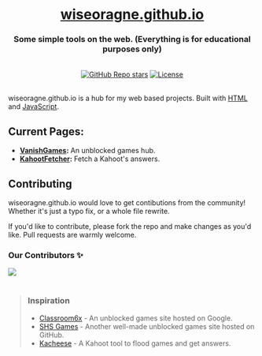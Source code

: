 <div align="center">
  <h1 align="center"><a href="https://orn8.github.io">wiseoragne.github.io</a></h1>
  <h3>Some simple tools on the web. (Everything is for educational purposes only)</h3>
</div>
<br/>

<div align="center">
  <a href="https://github.com/orn8/orn8.github.io/stargazers"><img alt="GitHub Repo stars" src="https://img.shields.io/github/stars/orn8/orn8.github.io?style=for-the-badge"></a>
  <a href="https://github.com/orn8/orn8.github.io/blob/main/LICENSE"><img alt="License" src="https://img.shields.io/badge/license-AGPLv3-purple?style=for-the-badge"></a>
</div>

<br/>

wiseoragne.github.io is a hub for my web based projects. Built with [HTML](https://www.w3.org/html/) and [JavaScript](https://developer.mozilla.org/en-US/docs/Web/JavaScript).

## Current Pages:

- **[VanishGames](https://orn8.github.io/vanishgames):** An unblocked games hub.
- **[KahootFetcher](https://orn8.github.io/kahootfetcher):** Fetch a Kahoot's answers.

## Contributing

wiseoragne.github.io would love to get contibutions from the community! Whether it's just a typo fix, or a whole file rewrite.

If you'd like to contribute, please fork the repo and make changes as you'd like. Pull requests are warmly welcome.

### Our Contributors ✨

<a href="https://github.com/orn8/orn8.github.io/graphs/contributors">
  <img src="https://contrib.rocks/image?repo=orn8/orn8.github.io" />
</a>

</br>
</br>

<blockquote>
<h3>Inspiration</h3>

- [Classroom6x](https://sites.google.com/site/classroom6x) - An unblocked games site hosted on Google.
- [SHS Games](https://shsgames.github.io/) - Another well-made unblocked games site hosted on GitHub.
- [Kacheese](http://roko.cc/p/kahoot) - A Kahoot tool to flood games and get answers.
</blockquote>
